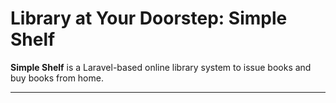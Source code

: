 # Library at Your Doorstep: **Simple Shelf**

**Simple Shelf** is a Laravel-based online library system to issue books and buy books from home.

---
